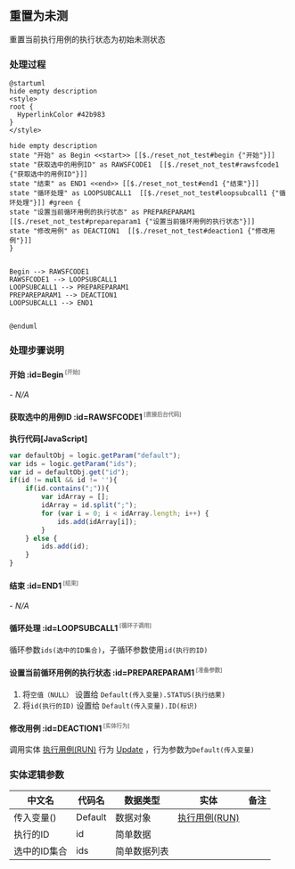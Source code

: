 ## 重置为未测 <!-- {docsify-ignore-all} -->

   重置当前执行用例的执行状态为初始未测状态

### 处理过程

```plantuml
@startuml
hide empty description
<style>
root {
  HyperlinkColor #42b983
}
</style>

hide empty description
state "开始" as Begin <<start>> [[$./reset_not_test#begin {"开始"}]]
state "获取选中的用例ID" as RAWSFCODE1  [[$./reset_not_test#rawsfcode1 {"获取选中的用例ID"}]]
state "结束" as END1 <<end>> [[$./reset_not_test#end1 {"结束"}]]
state "循环处理" as LOOPSUBCALL1  [[$./reset_not_test#loopsubcall1 {"循环处理"}]] #green {
state "设置当前循环用例的执行状态" as PREPAREPARAM1  [[$./reset_not_test#prepareparam1 {"设置当前循环用例的执行状态"}]]
state "修改用例" as DEACTION1  [[$./reset_not_test#deaction1 {"修改用例"}]]
}


Begin --> RAWSFCODE1
RAWSFCODE1 --> LOOPSUBCALL1
LOOPSUBCALL1 --> PREPAREPARAM1
PREPAREPARAM1 --> DEACTION1
LOOPSUBCALL1 --> END1


@enduml
```


### 处理步骤说明

#### 开始 :id=Begin<sup class="footnote-symbol"> <font color=gray size=1>[开始]</font></sup>



*- N/A*
#### 获取选中的用例ID :id=RAWSFCODE1<sup class="footnote-symbol"> <font color=gray size=1>[直接后台代码]</font></sup>



<p class="panel-title"><b>执行代码[JavaScript]</b></p>

```javascript
var defaultObj = logic.getParam("default");
var ids = logic.getParam("ids");
var id = defaultObj.get("id");
if(id != null && id != ''){
    if(id.contains(";")){
        var idArray = [];
        idArray = id.split(";");
        for (var i = 0; i < idArray.length; i++) {
            ids.add(idArray[i]);
        }
    } else {
        ids.add(id);
    }
}
```

#### 结束 :id=END1<sup class="footnote-symbol"> <font color=gray size=1>[结束]</font></sup>



*- N/A*

#### 循环处理 :id=LOOPSUBCALL1<sup class="footnote-symbol"> <font color=gray size=1>[循环子调用]</font></sup>



循环参数`ids(选中的ID集合)`，子循环参数使用`id(执行的ID)`
#### 设置当前循环用例的执行状态 :id=PREPAREPARAM1<sup class="footnote-symbol"> <font color=gray size=1>[准备参数]</font></sup>



1. 将`空值（NULL）` 设置给  `Default(传入变量).STATUS(执行结果)`
2. 将`id(执行的ID)` 设置给  `Default(传入变量).ID(标识)`

#### 修改用例 :id=DEACTION1<sup class="footnote-symbol"> <font color=gray size=1>[实体行为]</font></sup>



调用实体 [执行用例(RUN)](module/TestMgmt/run.md) 行为 [Update](module/TestMgmt/run#行为) ，行为参数为`Default(传入变量)`



### 实体逻辑参数

|    中文名   |    代码名    |  数据类型    |  实体   |备注 |
| --------| --------| -------- | -------- | --------   |
|传入变量(<i class="fa fa-check"/></i>)|Default|数据对象|[执行用例(RUN)](module/TestMgmt/run.md)||
|执行的ID|id|简单数据|||
|选中的ID集合|ids|简单数据列表|||

